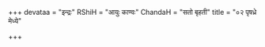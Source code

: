 +++
devataa = "इन्द्रः"
RShiH = "आयुः काण्वः"
ChandaH = "सतो बृहती"
title = "०२ पृषध्रे मेध्ये"

+++
